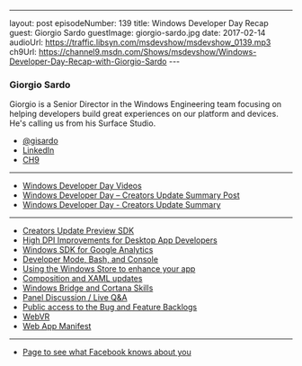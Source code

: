 ---
layout: post
episodeNumber: 139
title: Windows Developer Day Recap
guest: Giorgio Sardo
guestImage: giorgio-sardo.jpg
date: 2017-02-14
audioUrl: https://traffic.libsyn.com/msdevshow/msdevshow_0139.mp3
ch9Url: https://channel9.msdn.com/Shows/msdevshow/Windows-Developer-Day-Recap-with-Giorgio-Sardo
--- 

### Giorgio Sardo

Giorgio is a Senior Director in the Windows Engineering team focusing on helping developers build great experiences on our platform and devices. He's calling us from his Surface Studio.

 - [@gisardo](https://twitter.com/gisardo)
 - [LinkedIn](https://www.linkedin.com/in/gisardo)
 - [CH9](https://channel9.msdn.com/Events/Speakers/Giorgio-Sardo)

 ----------------------------------------------------------------

 - [Windows Developer Day Videos](https://developer.microsoft.com/en-us/windows/projects/campaigns/windows-developer-day)
 - [Windows Developer Day – Creators Update Summary Post](https://blogs.windows.com/buildingapps/2017/02/08/windows-developer-day-creators-update/)
 - [Windows Developer Day - Creators Update Summary](http://devproconnections.com/windows-development/windows-developer-day-creators-update-summary)

----------------------------------------------------------------

 - [Creators Update Preview SDK](https://www.microsoft.com/en-us/software-download/windowsinsiderpreviewSDK)
 - [High DPI Improvements for Desktop App Developers](https://channel9.msdn.com/Events/Windows/Windows-Developer-Day-Creators-Update/High-DPI-Improvements-for-Desktop-Developers)
 - [Windows SDK for Google Analytics](https://channel9.msdn.com/Events/Windows/Windows-Developer-Day-Creators-Update/Getting-started-with-the-Windows-SDK-for-Google-Analytics)
 - [Developer Mode, Bash, and Console](https://channel9.msdn.com/Events/Windows/Windows-Developer-Day-Creators-Update/Developer-tools-and-updates)
 - [Using the Windows Store to enhance your app](https://channel9.msdn.com/Events/Windows/Windows-Developer-Day-Creators-Update/Using-the-Windows-Store-to-enhance-your-app)
 - [Composition and XAML updates](https://channel9.msdn.com/Events/Windows/Windows-Developer-Day-Creators-Update/Building-personal-and-productive-apps-with-Composition-and-XAML-updates)
 - [Windows Bridge and Cortana Skills](https://channel9.msdn.com/Events/Windows/Windows-Developer-Day-Creators-Update/Improving-user-engagement-with-Windows-and-Cortana-Skills)
 - [Panel Discussion / Live Q&A](https://channel9.msdn.com/Events/Windows/Windows-Developer-Day-Creators-Update/Panel-Discussion--Live-QA)
 - [Public access to the Bug and Feature Backlogs](https://developer.microsoft.com/en-us/windows/platform)
 - [WebVR](https://mspoweruser.com/microsoft-bringing-webvr-microsoft-edge-windows-10/)
 - [Web App Manifest](http://www.w3.org/TR/appmanifest/)

----------------------------------------------------------------

 - [Page to see what Facebook knows about you](https://www.facebook.com/ads/preferences)